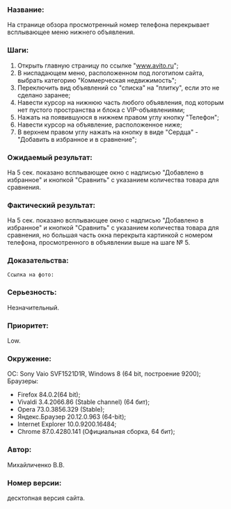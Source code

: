### Название:
На странице обзора просмотренный номер телефона перекрывает всплывающее меню нижнего объявления.
### Шаги:
1. Открыть главную страницу по ссылке "www.avito.ru";
2. В ниспадающем меню, расположенном под логотипом сайта, выбрать категорию "Коммерческая недвижимость";
3. Переключить вид объявлений со "списка" на "плитку", если это не сделано заранее;
4. Навести курсор на нижнюю часть любого объявления, под которым нет
    пустого пространства и блока с VIP-объявлениями;
5. Нажать на появившуюся в нижнем правом углу кнопку "Телефон";
6. Навести курсор на объявление, расположенное ниже;
7. В верхнем правом углу нажать на кнопку в виде "Сердца" - "Добавить в избранное и в сравнение";
### Ожидаемый результат:
На 5 сек. показано всплывающее окно с надписью "Добавлено в избранное" и кнопкой "Сравнить" с указанием количества товара для сравнения.
### Фактический результат:
На 5 сек. показано всплывающее окно с надписью "Добавлено в избранное" и кнопкой "Сравнить" с указанием количества товара для сравнения,
  но большая часть окна перекрыта картинкой с номером телефона, просмотренного в объявлении выше на шаге № 5.
### Доказательства:
    Ссылка на фото: 
### Серьезность:
Незначительный.
### Приоритет:
Low.
### Окружение:
ОС: Sony Vaio SVF1521D1R,  Windows 8 (64 bit, построение 9200);
Браузеры:
- Firefox 84.0.2(64 bit);
- Vivaldi	3.4.2066.86 (Stable channel) (64 бит);
- Opera 73.0.3856.329 (Stable);
- Яндекс.Браузер 20.12.0.963 (64-bit);
- Internet Explorer 10.0.9200.16484;
- Chrome 87.0.4280.141 (Официальная сборка, 64 бит);
### Автор:
Михайличенко В.В.
### Номер версии:
десктопная версия сайта.
